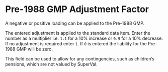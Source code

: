 # Pre-1988 GMP Adjustment Factor

A negative or positive loading can be applied to the Pre-1988 GMP.

The entered adjustment is applied to the standard data item. Enter the
number as a multiplier i.e. `1.1` for a 10% increase or `0.9` for a 10%
decrease. If no adjustment is required enter `1`. If `0` is entered the
liability for the Pre-1988 GMP will be zero.

This field can be used to allow for any contingencies, such as
children’s pensions, which are not valued by SuperVal.
